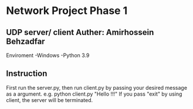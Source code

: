 # Network Project Phase 1
UDP server/ client
Auther: Amirhossein Behzadfar
---------------------------------------------------------------------
Enviroment 
  -Windows
  -Python 3.9


Instruction
----------------------------------------------------------------------
  First run the server.py, then run client.py by passing your desired message as a argument. e.g. python client.py "Hello !!!"
  If you pass "exit" by using client, the server will be terminated. 

